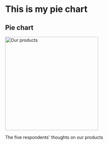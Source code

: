 <!DOCTYPE html>
<html>
<head>
<title>Page Title</title>
</head>
<body>

<h1> This is my pie chart</h1>
<h2>Pie chart</h2>

<img src="https://i.postimg.cc/rFvdJwSp/4e350b33b08d910929621bb4bd5f4ff.jpg" alt="Our products" width="300" height="300">

<p>The five respondents' thoughts on our products<P>
</body>
</html>

